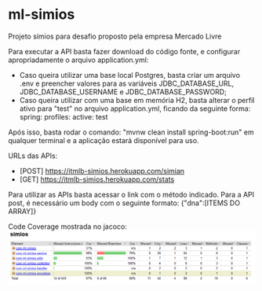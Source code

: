 # ml-simios
Projeto símios para desafio proposto pela empresa Mercado Livre

Para executar a API basta fazer download do código fonte, e configurar apropriadamente o arquivo application.yml:
  - Caso queira utilizar uma base local Postgres, basta criar um arquivo .env e preencher valores para as variáveis JDBC_DATABASE_URL, JDBC_DATABASE_USERNAME e JDBC_DATABASE_PASSWORD;
  - Caso queira utilizar com uma base em memória H2, basta alterar o perfil ativo para "test" no arquivo application.yml, ficando da seguinte forma: 
     spring:
      profiles:
       active: test

Após isso, basta rodar o comando: "mvnw clean install spring-boot:run" em qualquer terminal e a aplicação estará disponível para uso.

URLs das APIs: 
  - [POST] https://itmlb-simios.herokuapp.com/simian
  - [GET] https://itmlb-simios.herokuapp.com/stats

Para utilizar as APIs basta acessar o link com o método indicado.
Para a API post, é necessário um body com o seguinte formato: {"dna":[ITEMS DO ARRAY]}

Code Coverage mostrada no jacoco:
![Code Coverage Displayed in Jacoco](/coverage_jacoco.PNG)
